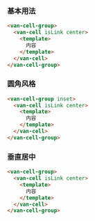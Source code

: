 ### 基本用法

``` html
<van-cell-group>
  <van-cell isLink center>
    <template>
      内容
    </template>
  </van-cell>
</van-cell-group>
```

### 圆角风格

``` html
<van-cell-group inset>
  <van-cell isLink center>
    <template>
      内容
    </template>
  </van-cell>
</van-cell-group>
```

### 垂直居中

``` html
<van-cell-group>
  <van-cell isLink center>
    <template>
      内容
    </template>
  </van-cell>
</van-cell-group>
```
